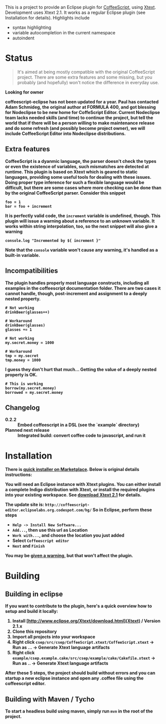 This is a project to provide an Eclipse plugin for [CoffeeScript][coffeescript], using [Xtext][xtext].
Development uses Xtext 2.1.
It works as a regular Eclipse plugin (see Installation for details).
Highlights include

 - syntax highlighting
 - variable autocompletion in the current namespace
 - autoindent


# Status
> It's aimed at being mostly compatible with the original CoffeeScript project.
>There are some extra features and some missing,
 but you probably (and hopefully) won't notice the difference in everyday use.

<b>Looking for owner<b>

coffeescript-eclipse has not been updated for a year.
Paul has contacted Adam Schmideg, the original author at FORMULA 400, and got blessing for Nodeclipse
to be new home for CoffeScript Editor. Current Nodeclipse team lacks needed skills (and time) to continue the project,
but tell the world that if there will be a person willing to make maintenance release
and do some refresh (and possibly become project owner),
we will include CoffeeScript Editor into Nodeclipse distributions.

## Extra features
CoffeeScript is a dyanmic language,
 the parser doesn't check the types or even the existence of variables,
 such mismatches are detected at runtime.
This plugin is based on Xtext which is geared to static languages,
 providing some useful tools for dealing with these issues.
Doing proper type inference for such a flexible language would be difficult,
 but there are some cases where more checking can be done than by the original CoffeeScript parser.
Consider this snippet

    foo = 1
    bar = foo + increment

It is perfectly valid code, the `increment` variable is undefined, though.
This plugin will issue a warning about a reference to an unknown variable.
It works within string interpolation, too, so the next snippet will also give a warning

    console.log "Incremented by ${ increment }"

Note that the `console` variable won't cause any warning, it's handled as a built-in variable.

## Incompatibilities
The plugin handles properly most language constructs,
 including all examples in the coffeescript documentation folder.
There are two cases it cannot handle, though, post-increment and
assignment to a deeply nested property.

    # Not working
    drinkBeer(glasses++)  

    # Workaround
    drinkBeer(glasses)
    glasses += 1

    # Not working
    my.secret.money = 1000

    # Workaround
    tmp = my.secret
    tmp.money = 1000

I guess they don't hurt that much...
Getting the value of a deeply nested property is OK.

    # This is working
    borrow(my.secret.money)
    borrowed = my.secret.money

## Changelog

<dl>
  <dt>0.2.2</dt>
  <dd>Embed coffeescript in a DSL (see the `example` directory)</dd>
  <dt>Planned next release</dt>
  <dd>Integrated build: convert coffee code to javascript, and run it</dd>
</dl>

# Installation

There is [quick installer on Marketplace](http://marketplace.eclipse.org/content/coffeescript-editor-quick-installer).
 Below is original details instructions:

You will need an Eclipse instance with Xtext plugins.
You can either install a complete Indigo distribution with Xtext,
 or install the required plugins into your existing workspace.
See [download Xtext 2.1][xtext_download] for details.

The update site is: **`http://coffeescript-editor.eclipselabs.org.codespot.com/hg/`**
So in Eclipse, perform these steps

 - `Help -> Install New Software...` 
 - `Add...`, then use this url as Location
 - `Work with...`, and choose the location you just added
 - Select `Coffeescript editor`
 - `Next` and `Finish`

You may be [given a warning](https://bitbucket.org/adamschmideg/coffeescript-eclipse/issue/6/),
 but that won't affect the plugin.

  [coffeescript]: http://www.coffeescript.org
  [xtext]: http://www.xtext.org
  [xtext_download]: http://www.eclipse.org/Xtext/download.html
  [csep_bitbucket_download]: https://bitbucket.org/adamschmideg/coffeescript-eclipse/downloads
  [csep_github]: https://github.com/adamschmideg/coffeescript-eclipse 


# Building

## Building in eclipse

If you want to contribute to the plugin, here's a quick overview how to setup and build it locally:

1. Install [http://www.eclipse.org/Xtext/download.html](Xtext) / Version 2.1.x
2. Clone this repository
3. Import all projects into your workspace
4. Right click `csep/src/csep/CoffeeScript.xtext/CoffeeScript.xtext` -> Run as ... -> Generate Xtext language artifacts
5. Right click `example/csep.example.cake/src/csep/example/cake/Cakefile.xtext` -> Run as .. -> Generate Xtext language artifacts

After these 5 steps, the project should build without errors and you can startup a new eclipse instance and open any .coffee file using the coffeescript editor.

## Building with Maven / Tycho

To start a headless build using maven, simply run `mvn` in the root of the project. 

